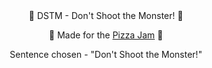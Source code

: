 <div align="center">
👹 DSTM - Don't Shoot the Monster! 👺

🍕 Made for the <a href="https://itch.io/jam/pizza-jam-pizza-prize-">Pizza Jam</a> 🍕  

Sentence chosen - "Don't Shoot the Monster!"
</div>
